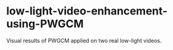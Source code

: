 # low-light-video-enhancement-using-PWGCM
Visual results of PWGCM applied on two real low-light videos.
